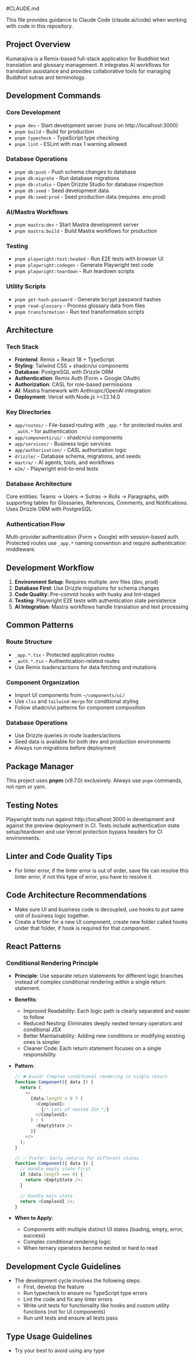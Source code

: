#CLAUDE.md

This file provides guidance to Claude Code (claude.ai/code) when working with code in this repository.

## Project Overview

Kumarajiva is a Remix-based full-stack application for Buddhist text translation and glossary management. It integrates AI workflows for translation assistance and provides collaborative tools for managing Buddhist sutras and terminology.

## Development Commands

### Core Development

- `pnpm dev` - Start development server (runs on http://localhost:3000)
- `pnpm build` - Build for production
- `pnpm typecheck` - TypeScript type checking
- `pnpm lint` - ESLint with max 1 warning allowed

### Database Operations

- `pnpm db:push` - Push schema changes to database
- `pnpm db:migrate` - Run database migrations
- `pnpm db:studio` - Open Drizzle Studio for database inspection
- `pnpm db:seed` - Seed development data
- `pnpm db:seed:prod` - Seed production data (requires .env.prod)

### AI/Mastra Workflows

- `pnpm mastra:dev` - Start Mastra development server
- `pnpm mastra:build` - Build Mastra workflows for production

### Testing

- `pnpm playwright:test:headed` - Run E2E tests with browser UI
- `pnpm playwright:codegen` - Generate Playwright test code
- `pnpm playwright:teardown` - Run teardown scripts

### Utility Scripts

- `pnpm get-hash-password` - Generate bcrypt password hashes
- `pnpm read-glossary` - Process glossary data from files
- `pnpm transformation` - Run text transformation scripts

## Architecture

### Tech Stack

- **Frontend**: Remix + React 18 + TypeScript
- **Styling**: Tailwind CSS + shadcn/ui components
- **Database**: PostgreSQL with Drizzle ORM
- **Authentication**: Remix Auth (Form + Google OAuth)
- **Authorization**: CASL for role-based permissions
- **AI**: Mastra framework with Anthropic/OpenAI integration
- **Deployment**: Vercel with Node.js >=22.14.0

### Key Directories

- `app/routes/` - File-based routing with `_app.*` for protected routes and `_auth.*` for authentication
- `app/components/ui/` - shadcn/ui components
- `app/services/` - Business logic services
- `app/authorisation/` - CASL authorization logic
- `drizzle/` - Database schema, migrations, and seeds
- `mastra/` - AI agents, tools, and workflows
- `e2e/` - Playwright end-to-end tests

### Database Architecture

Core entities: Teams → Users → Sutras → Rolls → Paragraphs, with supporting tables for Glossaries, References, Comments, and Notifications. Uses Drizzle ORM with PostgreSQL.

### Authentication Flow

Multi-provider authentication (Form + Google) with session-based auth. Protected routes use `_app.*` naming convention and require authentication middleware.

## Development Workflow

1. **Environment Setup**: Requires multiple .env files (dev, prod)
2. **Database First**: Use Drizzle migrations for schema changes
3. **Code Quality**: Pre-commit hooks with husky and lint-staged
4. **Testing**: Playwright E2E tests with authentication state persistence
5. **AI Integration**: Mastra workflows handle translation and text processing

## Common Patterns

### Route Structure

- `_app.*.tsx` - Protected application routes
- `_auth.*.tsx` - Authentication-related routes
- Use Remix loaders/actions for data fetching and mutations

### Component Organization

- Import UI components from `~/components/ui/`
- Use `clsx` and `tailwind-merge` for conditional styling
- Follow shadcn/ui patterns for component composition

### Database Operations

- Use Drizzle queries in route loaders/actions
- Seed data is available for both dev and production environments
- Always run migrations before deployment

## Package Manager

This project uses **pnpm** (v9.7.0) exclusively. Always use `pnpm` commands, not npm or yarn.

## Testing Notes

Playwright tests run against http://localhost:3000 in development and against the preview deployment in CI. Tests include authentication state setup/teardown and use Vercel protection bypass headers for CI environments.

## Linter and Code Quality Tips

- For linter error, if the linter error is out of order, save file can resolve this linter error, if not this type of error, you have to resolve it.

## Code Architecture Recommendations

- Make sure UI and business code is decoupled, use hooks to put same unit of business logic together.
- Create a folder for a new UI component, create new folder called hooks under that folder, if hook is required for that component.

## React Patterns

### Conditional Rendering Principle

- **Principle**: Use separate return statements for different logic branches instead of complex conditional rendering within a single return statement.

- **Benefits**:
  - Improved Readability: Each logic path is clearly separated and easier to follow
  - Reduced Nesting: Eliminates deeply nested ternary operators and conditional JSX
  - Better Maintainability: Adding new conditions or modifying existing ones is simpler
  - Cleaner Code: Each return statement focuses on a single responsibility

- **Pattern**:
  ```typescript
  // ❌ Avoid: Complex conditional rendering in single return
  function Component({ data }) {
    return (
      <>
        {data.length > 0 ? (
          <ComplexUI>
            {/* Lots of nested JSX */}
          </ComplexUI>
        ) : (
          <EmptyState />
        )}
      </>
    );
  }

  // ✅ Prefer: Early returns for different states
  function Component({ data }) {
    // Handle empty state first
    if (data.length === 0) {
      return <EmptyState />;
    }

    // Handle main state
    return <ComplexUI />;
  }
  ```

- **When to Apply**:
  - Components with multiple distinct UI states (loading, empty, error, success)
  - Complex conditional rendering logic
  - When ternary operators become nested or hard to read

## Development Cycle Guidelines

- The development cycle involves the following steps:
  - First, develop the feature
  - Run typecheck to ensure no TypeScript type errors
  - Lint the code and fix any linter errors
  - Write unit tests for functionality like hooks and custom utility functions (not for UI components)
  - Run unit tests and ensure all tests pass

## Type Usage Guidelines

- Try your best to avoid using any type
